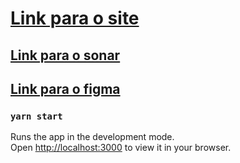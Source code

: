 # [Link para o site](https://collaboration-project.netlify.app/) 

## [Link para o sonar](https://sonarcloud.io/project/overview?id=eduardorerick_collaboration-project)



## [Link para o figma](https://www.figma.com/file/cd90EliefXxuYUPUyKVR6V/Projeto-colaborativo?node-id=0%3A1)

### `yarn start`

Runs the app in the development mode.\
Open [http://localhost:3000](http://localhost:3000) to view it in your browser.
